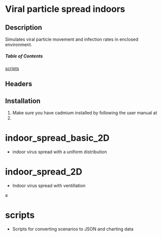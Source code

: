 # Viral particle spread indoors

## Description 
Simulates viral particle movement and infection rates in enclosed environment.

##### Table of Contents  
[scripts](#scripts)  

## Headers

## Installation
1. Make sure you have cadmium installed by following the user manual at 
2. 
# indoor_spread_basic_2D
- indoor virus spread with a uniform distribution

# indoor_spread_2D
- Indoor virus spread with ventillation 











a











# scripts 
- Scripts for converting scenarios to JSON and charting data
